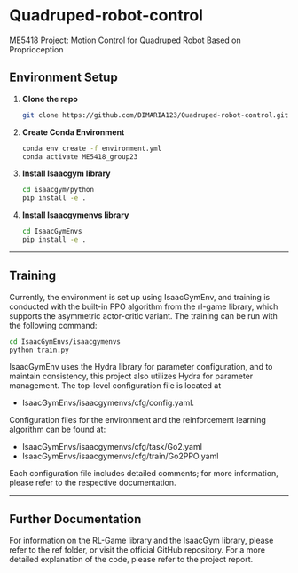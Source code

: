
# Quadruped-robot-control
ME5418 Project: Motion Control for Quadruped Robot Based on Proprioception

## Environment Setup

1. **Clone the repo**  
   ```bash
   git clone https://github.com/DIMARIA123/Quadruped-robot-control.git
   ```

2. **Create Conda Environment**  
   ```bash
   conda env create -f environment.yml
   conda activate ME5418_group23
   ```
 
3. **Install Isaacgym library**  
   ```bash
   cd isaacgym/python
   pip install -e .
   ```
   
4. **Install Isaacgymenvs library**  
   ```bash
   cd IsaacGymEnvs
   pip install -e .
   ```
   
---

## Training

Currently, the environment is set up using IsaacGymEnv, and training is conducted with the built-in PPO algorithm from the rl-game library, which supports the asymmetric actor-critic variant. The training can be run with the following command:
   ```bash
   cd IsaacGymEnvs/isaacgymenvs
   python train.py
   ```
IsaacGymEnv uses the Hydra library for parameter configuration, and to maintain consistency, this project also utilizes Hydra for parameter management. The top-level configuration file is located at 
* IsaacGymEnvs/isaacgymenvs/cfg/config.yaml. 

Configuration files for the environment and the reinforcement learning algorithm can be found at:
* IsaacGymEnvs/isaacgymenvs/cfg/task/Go2.yaml
* IsaacGymEnvs/isaacgymenvs/cfg/train/Go2PPO.yaml 

Each configuration file includes detailed comments; for more information, please refer to the respective documentation.

---

## Further Documentation

For information on the RL-Game library and the IsaacGym library, please refer to the ref folder, or visit the official GitHub repository. For a more detailed explanation of the code, please refer to the project report.

